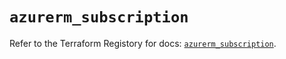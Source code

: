 # `azurerm_subscription`

Refer to the Terraform Registory for docs: [`azurerm_subscription`](https://registry.terraform.io/providers/hashicorp/azurerm/3.76.0/docs/resources/subscription).
